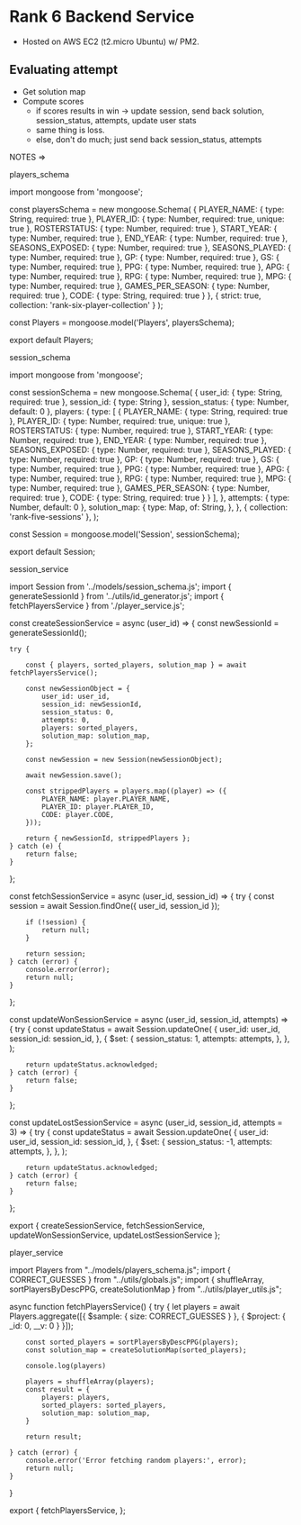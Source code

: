 # Rank 6 Backend Service

-   Hosted on AWS EC2 (t2.micro Ubuntu) w/ PM2.

## Evaluating attempt

-   Get solution map
-   Compute scores
    -   if scores results in win -> update session, send back solution, session_status, attempts, update user stats
    -   same thing is loss.
    -   else, don't do much; just send back session_status, attempts


NOTES => 

players_schema

import mongoose from 'mongoose';

const playersSchema = new mongoose.Schema(
    {
        PLAYER_NAME: { type: String, required: true },
        PLAYER_ID: { type: Number, required: true, unique: true },
        ROSTERSTATUS: { type: Number, required: true },
        START_YEAR: { type: Number, required: true },
        END_YEAR: { type: Number, required: true },
        SEASONS_EXPOSED: { type: Number, required: true },
        SEASONS_PLAYED: { type: Number, required: true },
        GP: { type: Number, required: true },
        GS: { type: Number, required: true },
        PPG: { type: Number, required: true },
        APG: { type: Number, required: true },
        RPG: { type: Number, required: true },
        MPG: { type: Number, required: true },
        GAMES_PER_SEASON: { type: Number, required: true },
        CODE: { type: String, required: true }
    },
    { strict: true, collection: 'rank-six-player-collection' }
);

const Players = mongoose.model('Players', playersSchema);

export default Players;


session_schema

import mongoose from 'mongoose';

const sessionSchema = new mongoose.Schema(
    {
        user_id: { type: String, required: true },
        session_id: { type: String },
        session_status: { type: Number, default: 0 },
        players: {
            type: [
                {
                    PLAYER_NAME: { type: String, required: true },
                    PLAYER_ID: { type: Number, required: true, unique: true },
                    ROSTERSTATUS: { type: Number, required: true },
                    START_YEAR: { type: Number, required: true },
                    END_YEAR: { type: Number, required: true },
                    SEASONS_EXPOSED: { type: Number, required: true },
                    SEASONS_PLAYED: { type: Number, required: true },
                    GP: { type: Number, required: true },
                    GS: { type: Number, required: true },
                    PPG: { type: Number, required: true },
                    APG: { type: Number, required: true },
                    RPG: { type: Number, required: true },
                    MPG: { type: Number, required: true },
                    GAMES_PER_SEASON: { type: Number, required: true },
                    CODE: { type: String, required: true }
                }
            ],
        },
        attempts: { type: Number, default: 0 },
        solution_map: {
            type: Map,
            of: String,
        },
    },
    { collection: 'rank-five-sessions' },
);

const Session = mongoose.model('Session', sessionSchema);

export default Session;


session_service 

import Session from '../models/session_schema.js';
import { generateSessionId } from '../utils/id_generator.js';
import { fetchPlayersService } from './player_service.js';

const createSessionService = async (user_id) => {
    const newSessionId = generateSessionId();

    try {
        
        const { players, sorted_players, solution_map } = await fetchPlayersService();

        const newSessionObject = {
            user_id: user_id,
            session_id: newSessionId,
            session_status: 0,
            attempts: 0,
            players: sorted_players,
            solution_map: solution_map,
        };

        const newSession = new Session(newSessionObject);

        await newSession.save();

        const strippedPlayers = players.map((player) => ({
            PLAYER_NAME: player.PLAYER_NAME,
            PLAYER_ID: player.PLAYER_ID,
            CODE: player.CODE,
        }));

        return { newSessionId, strippedPlayers };
    } catch (e) {
        return false;
    }
};

const fetchSessionService = async (user_id, session_id) => {
    try {
        const session = await Session.findOne({ user_id, session_id });

        if (!session) {
            return null;
        }

        return session;
    } catch (error) {
        console.error(error);
        return null;
    }
};

const updateWonSessionService = async (user_id, session_id, attempts) => {
    try {
        const updateStatus = await Session.updateOne(
            {
                user_id: user_id,
                session_id: session_id,
            },
            {
                $set: {
                    session_status: 1,
                    attempts: attempts,
                },
            },
        );

        return updateStatus.acknowledged;
    } catch (error) {
        return false;
    }
};

const updateLostSessionService = async (user_id, session_id, attempts = 3) => {
    try {
        const updateStatus = await Session.updateOne(
            {
                user_id: user_id,
                session_id: session_id,
            },
            {
                $set: {
                    session_status: -1,
                    attempts: attempts,
                },
            },
        );

        return updateStatus.acknowledged;
    } catch (error) {
        return false;
    }
};

export { createSessionService, fetchSessionService, updateWonSessionService, updateLostSessionService };

player_service

import Players from "../models/players_schema.js";
import { CORRECT_GUESSES } from "../utils/globals.js";
import { shuffleArray, sortPlayersByDescPPG, createSolutionMap } from "../utils/player_utils.js";

async function fetchPlayersService() {
    try {
        let players = await Players.aggregate([{ $sample: { size: CORRECT_GUESSES } }, { $project: { _id: 0, __v: 0 } }]);

        const sorted_players = sortPlayersByDescPPG(players);
        const solution_map = createSolutionMap(sorted_players);
        
        console.log(players)
        
        players = shuffleArray(players);
        const result = {
            players: players,
            sorted_players: sorted_players,
            solution_map: solution_map,
        }

        return result;
        
    } catch (error) {
        console.error('Error fetching random players:', error);
        return null;
    }
}

export {
    fetchPlayersService,
};
